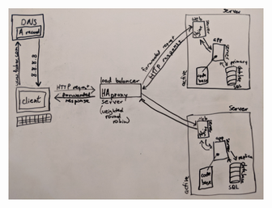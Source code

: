 <img src="https://raw.githubusercontent.com/mlaizure/holberton-system_engineering-devops/master/0x09-web_infrastructure_design/raw_images/1-distributed_web_infrastructure.jpg">
